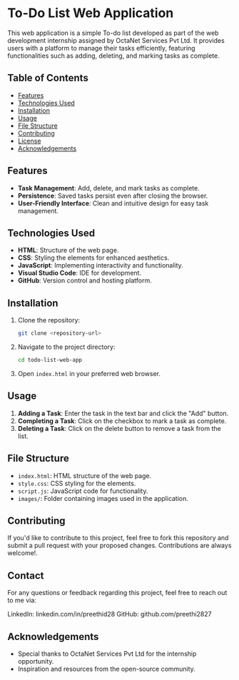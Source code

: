 # To-Do List Web Application

This web application is a simple To-do list developed as part of the web development internship assigned by OctaNet Services Pvt Ltd. It provides users with a platform to manage their tasks efficiently, featuring functionalities such as adding, deleting, and marking tasks as complete.

## Table of Contents

- [Features](#features)
- [Technologies Used](#technologies-used)
- [Installation](#installation)
- [Usage](#usage)
- [File Structure](#file-structure)
- [Contributing](#contributing)
- [License](#license)
- [Acknowledgements](#acknowledgements)

## Features

- **Task Management**: Add, delete, and mark tasks as complete.
- **Persistence**: Saved tasks persist even after closing the browser.
- **User-Friendly Interface**: Clean and intuitive design for easy task management.

## Technologies Used

- **HTML**: Structure of the web page.
- **CSS**: Styling the elements for enhanced aesthetics.
- **JavaScript**: Implementing interactivity and functionality.
- **Visual Studio Code**: IDE for development.
- **GitHub**: Version control and hosting platform.

## Installation

1. Clone the repository:
   ```bash
   git clone <repository-url>
   ```

2. Navigate to the project directory:
   ```bash
   cd todo-list-web-app
   ```

3. Open `index.html` in your preferred web browser.

## Usage

1. **Adding a Task**: Enter the task in the text bar and click the "Add" button.
2. **Completing a Task**: Click on the checkbox to mark a task as complete.
3. **Deleting a Task**: Click on the delete button to remove a task from the list.

## File Structure

- `index.html`: HTML structure of the web page.
- `style.css`: CSS styling for the elements.
- `script.js`: JavaScript code for functionality.
- `images/`: Folder containing images used in the application.

## Contributing

If you'd like to contribute to this project, feel free to fork this repository and submit a pull request with your proposed changes. Contributions are always welcome!.

## Contact
For any questions or feedback regarding this project, feel free to reach out to me via:

LinkedIn: linkedin.com/in/preethid28
GitHub: github.com/preethi2827 

## Acknowledgements

- Special thanks to OctaNet Services Pvt Ltd for the internship opportunity.
- Inspiration and resources from the open-source community.

